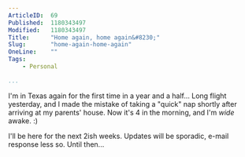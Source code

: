 ```yaml
---
ArticleID:  69
Published:  1180343497
Modified:   1180343497
Title:      "Home again, home again&#8230;"
Slug:       "home-again-home-again"
OneLine:    ""
Tags:       
    - Personal

...
```

I'm in Texas again for the first time in a year and a half...  Long flight yesterday, and I made the mistake of taking a "quick" nap shortly after arriving at my parents' house.  Now it's 4 in the morning, and I'm _wide_ awake.  :)

I'll be here for the next 2ish weeks.  Updates will be sporadic, e-mail response less so.  Until then...